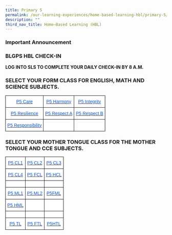 ```yaml
---
title: Primary 5
permalink: /our-learning-experiences/home-based-learning-hbl/primary-5/
description: ""
third_nav_title: Home–Based Learning (HBL)
---
```

### Important Announcement

### BLGPS HBL CHECK-IN

**LOG INTO SLS TO COMPLETE YOUR DAILY CHECK-IN BY 8 A.M.**

### SELECT YOUR FORM CLASS FOR ENGLISH, MATH AND SCIENCE SUBJECTS.

<style type="text/css">
.tg  {border-collapse:collapse;border-spacing:0;}
.tg td{border-color:black;border-style:solid;border-width:1px;font-family:Arial, sans-serif;font-size:14px;
  overflow:hidden;padding:10px 5px;word-break:normal;}
.tg th{border-color:black;border-style:solid;border-width:1px;font-family:Arial, sans-serif;font-size:14px;
  font-weight:normal;overflow:hidden;padding:10px 5px;word-break:normal;}
.tg .tg-db9x{background-color:#FFF;color:#15C;text-align:center;text-decoration:underline;vertical-align:top}
.tg .tg-ktyi{background-color:#FFF;text-align:left;vertical-align:top}
</style>
<table class="tg">
<thead>
  <tr>
    <th class="tg-db9x"><a href="https://docs.google.com/document/d/1tgXLfi6xlSJvFeOtmPE2EvLFFjIomHilo0NixxMjdJo/edit"><span style="color:#15C;background-color:transparent">P5 Care</span></a></th>
    <th class="tg-db9x"><a href="https://docs.google.com/document/d/1Wmr3C3qF_vGiglwvCh7KyBL6XcJUe9DRZ80OeEC_z6Y/edit"><span style="color:#15C;background-color:transparent">P5 Harmony</span></a></th>
    <th class="tg-db9x"><a href="https://docs.google.com/document/d/1kGVkZ96cD55VXeocs6eTopyCHmzFrxs4kgJoiO4Oti0/edit"><span style="color:#15C;background-color:transparent">P5 Integrity</span></a></th>
  </tr>
</thead>
<tbody>
  <tr>
    <td class="tg-db9x"><a href="https://docs.google.com/document/d/1rfTCroEoY5dFnCP4AGEpyonKjh5VehbIUcttIwlCGgA/edit"><span style="color:#15C;background-color:transparent">P5 Resilience</span></a></td>
    <td class="tg-db9x"><a href="https://docs.google.com/document/d/1HR7mr2pdlOxCEoUtpphsOo_htdwV34fsE9IJF92lMno/edit"><span style="color:#15C;background-color:transparent">P5 Respect A</span></a></td>
    <td class="tg-db9x"><a href="https://docs.google.com/document/d/1HgZEiTVAN7HwMzcu_qJk5-1Znbu_dIIEE4tCElOi_n4/edit"><span style="color:#15C;background-color:transparent">P5 Respect B</span></a></td>
  </tr>
  <tr>
    <td class="tg-db9x"><a href="https://docs.google.com/document/d/1AAsYbWrueo0d8GIPlckehPu_FQbnOHk54le9VIAz6Ac/edit"><span style="color:#15C;background-color:transparent">P5 Responsibility</span></a></td>
    <td class="tg-ktyi"></td>
    <td class="tg-ktyi"></td>
  </tr>
</tbody>
</table>

### SELECT YOUR MOTHER TONGUE CLASS FOR THE MOTHER TONGUE  AND CCE SUBJECTS.


<style type="text/css">
.tg  {border-collapse:collapse;border-spacing:0;}
.tg td{border-color:black;border-style:solid;border-width:1px;font-family:Arial, sans-serif;font-size:14px;
  overflow:hidden;padding:10px 5px;word-break:normal;}
.tg th{border-color:black;border-style:solid;border-width:1px;font-family:Arial, sans-serif;font-size:14px;
  font-weight:normal;overflow:hidden;padding:10px 5px;word-break:normal;}
.tg .tg-db9x{background-color:#FFF;color:#15C;text-align:center;text-decoration:underline;vertical-align:top}
.tg .tg-ktyi{background-color:#FFF;text-align:left;vertical-align:top}
</style>
<table class="tg">
<thead>
  <tr>
    <th class="tg-db9x"><a href="https://docs.google.com/document/d/1fSuvi-rPpTfqxMt6jdAdTHDbrLtN_FZ1XS-EX2SKAwg/edit"><span style="color:#15C;background-color:transparent">P5 CL1</span></a></th>
    <th class="tg-db9x"><a href="https://docs.google.com/document/d/1Zf4BnbNCLPPO_OkJBODuxp-diQkSBHoFfc9O2FBqyaY/edit"><span style="color:#15C;background-color:transparent">P5 CL2</span></a></th>
    <th class="tg-db9x"><a href="https://docs.google.com/document/d/19nTJYjQeEKCWXo0QKihXF9OZha4geqLhfVGegBk-g6M/edit"><span style="color:#15C;background-color:transparent">P5 CL3</span></a></th>
  </tr>
</thead>
<tbody>
  <tr>
    <td class="tg-db9x"><a href="https://docs.google.com/document/d/1O868pvwy1NtEvQfxrQ5qslStwHXhD72zkNkWw8X7L9w/edit"><span style="color:#15C;background-color:transparent">P5 CL4</span></a></td>
    <td class="tg-db9x"><a href="https://docs.google.com/document/d/1nUhJ0nvljiHLoC0YwzsKMQeShIdig_xCg46D5vMWv3Q/edit"><span style="color:#15C;background-color:transparent">P5 FCL</span></a></td>
    <td class="tg-db9x"><a href="https://docs.google.com/document/d/1wSMkwQozkpWB-iZPHA2bni3q5pbgbjgJUIQHMJRqHHg/edit"><span style="color:#15C;background-color:transparent">P5 HCL</span></a></td>
  </tr>
  <tr>
    <td class="tg-ktyi"></td>
    <td class="tg-ktyi"></td>
    <td class="tg-ktyi"></td>
  </tr>
  <tr>
    <td class="tg-db9x"><a href="https://docs.google.com/document/d/1E02TlkI8Xmq2itCBNT2wC0HgmfW8ehoDAfqOph1tyoc/edit"><span style="color:#15C;background-color:transparent">P5 ML1</span></a></td>
    <td class="tg-db9x"><a href="https://docs.google.com/document/d/1-SF6YHHQY3paOCBJ3XJl1bexT5_MEVKuuBGeUbdTYoA/edit"><span style="color:#15C;background-color:transparent">P5 ML2</span></a></td>
    <td class="tg-db9x"><a href="https://docs.google.com/document/d/19PF7TAdA_7y7Ci_cTNVSddYXLgGTdHZ6nZpDXj59IZw/edit"><span style="color:#15C;background-color:transparent">P5FML</span></a></td>
  </tr>
  <tr>
    <td class="tg-db9x"><a href="https://docs.google.com/document/d/1nTW0TtgdFoB4pkwALPJ9vy9QnCyUJMSnZ7CgJUH5tCU/edit"><span style="color:#15C;background-color:transparent">P5 HML</span></a></td>
    <td class="tg-ktyi"></td>
    <td class="tg-ktyi"></td>
  </tr>
  <tr>
    <td class="tg-ktyi"></td>
    <td class="tg-ktyi"></td>
    <td class="tg-ktyi"></td>
  </tr>
  <tr>
    <td class="tg-db9x"><a href="https://docs.google.com/document/d/13ypGJUlEv9s_JHk33nJTTcNODeG_156atS_oA1NFqHM/edit"><span style="color:#15C;background-color:transparent">P5 TL</span></a></td>
    <td class="tg-db9x"><a href="https://docs.google.com/document/d/1hvxs2vZPF9qWUs531pmsWk4UHxBmlBXO5R99qpcmWRk/edit"><span style="color:#15C;background-color:transparent">P5 FTL</span></a></td>
    <td class="tg-db9x"><a href="https://docs.google.com/document/d/1mpFlBwcoSs04c8WSYPdfez94xy_dML30VPE-5FHjkNA/edit"><span style="color:#15C;background-color:transparent">P5HTL</span></a></td>
  </tr>
</tbody>
</table>